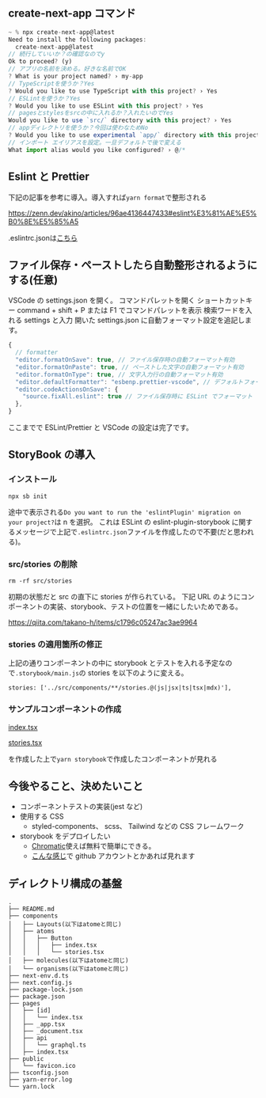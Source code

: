 ## create-next-app コマンド

```js
~ % npx create-next-app@latest
Need to install the following packages:
  create-next-app@latest
// 続行していいか？の確認なのでy
Ok to proceed? (y)
// アプリの名前を決める。好きな名前でOK
? What is your project named? › my-app
// TypeScriptを使うか？Yes
? Would you like to use TypeScript with this project? › Yes
// ESLintを使うか？Yes
? Would you like to use ESLint with this project? › Yes
// pagesとstylesをsrcの中に入れるか？入れたいのでYes
Would you like to use `src/` directory with this project? › Yes
// appディレクトリを使うか？今回は使わなためNo
? Would you like to use experimental `app/` directory with this project? › No
// インポート エイリアスを設定。一旦デフォルトで後で変える
What import alias would you like configured? › @/*
```

## Eslint と Prettier

下記の記事を参考に導入。導入すれば`yarn format`で整形される

https://zenn.dev/akino/articles/96ae4136447433#eslint%E3%81%AE%E5%B0%8E%E5%85%A5

.eslintrc.jsonは[こちら](https://github.com/mikaijun/my-app/blob/master/.eslintrc.json)

## ファイル保存・ペーストしたら自動整形されるようにする(任意)

VSCode の settings.json を開く。
コマンドパレットを開く
ショートカットキー command + shift + P または F1 でコマンドパレットを表示
検索ワードを入れる
settings と入力
開いた settings.json に自動フォーマット設定を追記します。

```js
{
  // formatter
  "editor.formatOnSave": true, // ファイル保存時の自動フォーマット有効
  "editor.formatOnPaste": true, // ペーストした文字の自動フォーマット有効
  "editor.formatOnType": true, // 文字入力行の自動フォーマット有効
  "editor.defaultFormatter": "esbenp.prettier-vscode", // デフォルトフォーマッターをPrettierに指定
  "editor.codeActionsOnSave": {
    "source.fixAll.eslint": true // ファイル保存時に ESLint でフォーマット
  },
}
```

ここまでで ESLint/Prettier と VSCode の設定は完了です。

## StoryBook の導入

### インストール

```
npx sb init
```

途中で表示される`Do you want to run the 'eslintPlugin' migration on your project?`は n を選択。
これは ESLint の eslint-plugin-storybook に関するメッセージで上記で`.eslintrc.json`ファイルを作成したので不要(だと思われる)。

### src/stories の削除

```
rm -rf src/stories
```

初期の状態だと src の直下に stories が作られている。
下記 URL のようにコンポーネントの実装、storybook、テストの位置を一緒にしたいためである。

https://qiita.com/takano-h/items/c1796c05247ac3ae9964

### stories の適用箇所の修正

上記の通りコンポーネントの中に storybook とテストを入れる予定なので`.storybook/main.js`の stories を以下のように変える。

```
stories: ['../src/components/**/stories.@(js|jsx|ts|tsx|mdx)'],
```

### サンプルコンポーネントの作成

[index.tsx](https://github.com/mikaijun/my-app/blob/master/src/components/atoms/Button/index.tsx)

[stories.tsx](https://github.com/mikaijun/my-app/blob/master/src/components/atoms/Button/stories.tsx)

を作成した上で`yarn storybook`で作成したコンポーネントが見れる

## 今後やること、決めたいこと

- コンポーネントテストの実装(jest など)
- 使用する CSS
  - styled-components、 scss、 Tailwind などの CSS フレームワーク
- storybook をデプロイしたい
  - [Chromatic](https://zenn.dev/keitakn/articles/storybook-deploy-to-chromatic)使えば無料で簡単にできる。
  - [こんな感じ](https://63def1ebc49738e3f8edb768-xjvpgjxyla.chromatic.com/?path=/story/layouts-worrylayout--primary)で github アカウントとかあれば見れます

## ディレクトリ構成の基盤

```
.
├── README.md
├── components
│   ├── Layouts(以下はatomeと同じ)
│   ├── atoms
│   │   ├── Button
│   │   │   ├── index.tsx
│   │   │   └── stories.tsx
│   ├── molecules(以下はatomeと同じ)
│   └── organisms(以下はatomeと同じ)
├── next-env.d.ts
├── next.config.js
├── package-lock.json
├── package.json
├── pages
│   ├── [id]
│   │   └── index.tsx
│   ├── _app.tsx
│   ├── _document.tsx
│   ├── api
│   │   └── graphql.ts
│   ├── index.tsx
├── public
│   └── favicon.ico
├── tsconfig.json
├── yarn-error.log
└── yarn.lock
```
